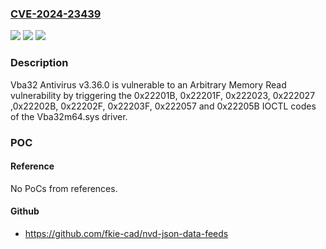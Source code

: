### [CVE-2024-23439](https://cve.mitre.org/cgi-bin/cvename.cgi?name=CVE-2024-23439)
![](https://img.shields.io/static/v1?label=Product&message=Vba32%20Antivirus&color=blue)
![](https://img.shields.io/static/v1?label=Version&message=%3D%203.36.0%20&color=brighgreen)
![](https://img.shields.io/static/v1?label=Vulnerability&message=CWE-125%20Out-of-bounds%20Read&color=brighgreen)

### Description

Vba32 Antivirus v3.36.0 is vulnerable to an Arbitrary Memory Read vulnerability by triggering the 0x22201B, 0x22201F, 0x222023, 0x222027 ,0x22202B, 0x22202F, 0x22203F, 0x222057 and 0x22205B IOCTL codes of the Vba32m64.sys driver.

### POC

#### Reference
No PoCs from references.

#### Github
- https://github.com/fkie-cad/nvd-json-data-feeds

